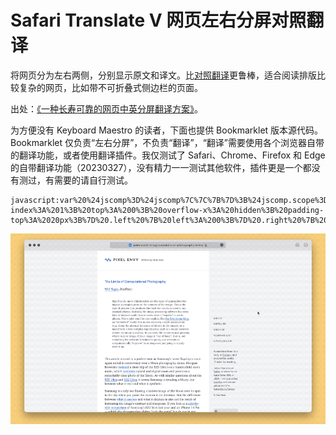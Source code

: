 # Safari Translate V 网页左右分屏对照翻译

将网页分为左右两侧，分别显示原文和译文。比[对照翻译](https://github.com/BlackwinMin/Keyboard-Maestro-gallery/tree/master/Safari%20Translate)更鲁棒，适合阅读排版比较复杂的网页，比如带不可折叠式侧边栏的页面。

出处：[《一种长寿可靠的网页中英分屏翻译方案》](https://utgd.net/article/20131/)。

为方便没有 Keyboard Maestro 的读者，下面也提供 Bookmarklet 版本源代码。Bookmarklet 仅负责“左右分屏”，不负责“翻译”，“翻译”需要使用各个浏览器自带的翻译功能，或者使用翻译插件。我仅测试了 Safari、Chrome、Firefox 和 Edge 的自带翻译功能（20230327），没有精力一一测试其他软件，插件更是一个都没有测过，有需要的请自行测试。

```
javascript:var%20%24jscomp%3D%24jscomp%7C%7C%7B%7D%3B%24jscomp.scope%3D%7B%7D%3B%24jscomp.createTemplateTagFirstArg%3Dfunction(a)%7Breturn%20a.raw%3Da%7D%3B%24jscomp.createTemplateTagFirstArgWithRaw%3Dfunction(a%2Cb)%7Ba.raw%3Db%3Breturn%20a%7D%3Bif(!document.getElementById(%22richisminjastyle%22))%7Bvar%20t%3D%22.split%20%7B%20height%3A%20100%25%3B%20width%3A%2050%25%3B%20position%3A%20fixed%3B%20z-index%3A%201%3B%20top%3A%200%3B%20overflow-x%3A%20hidden%3B%20padding-top%3A%2020px%3B%7D%20.left%20%7B%20left%3A%200%3B%7D%20.right%20%7B%20right%3A%200%3B%7D%22%2Cnewstyle%3Ddocument.createElement(%22style%22)%3Bnewstyle.id%3D%22richisminjastylepurple%22%3Bnewstyle.innerHTML%3Dt%3Bdocument.head.appendChild(newstyle)%7Ddocument.body.outerHTML%3D%22%3Cdiv%20class%3D'split%20left'%3E%22%2Bdocument.body.outerHTML%2B%22%3C%2Fdiv%3E%3Cdiv%20%20translate%3D'no'%20class%3D'split%20right'%3E%22%2Bdocument.body.outerHTML%2B%22%3C%2Fdiv%3E%22%3Bvoid+0
```

![title](img.gif)